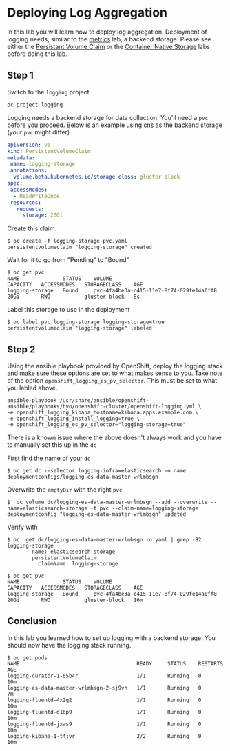 # Deploying Log Aggregation

In this lab you will learn how to deploy log aggregation. Deployment of logging needs, similar to the [metrics](deploying_metrics.md) lab, a backend storage. Please see either the [Persistant Volume Claim](creating_persistent_volume.md) or the [Container Native Storage](cns.md) labs before doing this lab.

## Step 1

Switch to the `logging` project

```
oc project logging
```

Logging needs a backend storage for data collection. You'll need a `pvc` before you proceed. Below is an example using [cns](cns.md) as the backend storage (your `pvc` might differ).

```yaml
apiVersion: v1
kind: PersistentVolumeClaim
metadata:
 name: logging-storage
 annotations:
  volume.beta.kubernetes.io/storage-class: gluster-block
spec:
 accessModes:
  - ReadWriteOnce
 resources:
   requests:
     storage: 20Gi
```

Create this claim.

```
$ oc create -f logging-storage-pvc.yaml
persistentvolumeclaim "logging-storage" created
```

Wait for it to go from "Pending" to "Bound"
```
$ oc get pvc
NAME              STATUS    VOLUME                                     CAPACITY   ACCESSMODES   STORAGECLASS    AGE
logging-storage   Bound     pvc-4fa4be3a-c415-11e7-8f74-029fe14a0ff8   20Gi       RWO           gluster-block   8s
```

Label this storage to use in the deployment

```
$ oc label pvc logging-storage logging-storage=true
persistentvolumeclaim "logging-storage" labeled
```

## Step 2

Using the ansible playbook provided by OpenShift, deploy the logging stack and make sure these options are set to what makes sense to you. Take note of the option `openshift_logging_es_pv_selector`. This must be set to what you labled above.

```
ansible-playbook /usr/share/ansible/openshift-ansible/playbooks/byo/openshift-cluster/openshift-logging.yml \
-e openshift_logging_kibana_hostname=kibana.apps.example.com \
-e openshift_logging_install_logging=true \
-e openshift_logging_es_pv_selector="logging-storage=true"
```

There is a known issue where the above doesn't always work and you have to manually set this up in the `dc`

First find the name of your `dc`

```
$ oc get dc --selector logging-infra=elasticsearch -o name
deploymentconfigs/logging-es-data-master-wrlmbsgn
```

Overwrite the `emptyDir` with the right `pvc`
```
$  oc volume dc/logging-es-data-master-wrlmbsgn --add --overwrite --name=elasticsearch-storage -t pvc --claim-name=logging-storage
deploymentconfig "logging-es-data-master-wrlmbsgn" updated
```

Verify with
```
$ oc  get dc/logging-es-data-master-wrlmbsgn -o yaml | grep -B2 logging-storage
      - name: elasticsearch-storage
        persistentVolumeClaim:
          claimName: logging-storage

$ oc get pvc
NAME              STATUS    VOLUME                                     CAPACITY   ACCESSMODES   STORAGECLASS    AGE
logging-storage   Bound     pvc-4fa4be3a-c415-11e7-8f74-029fe14a0ff8   20Gi       RWO           gluster-block   16m

```

## Conclusion

In this lab you learned how to set up logging with a backend storage. You should now have the logging stack  running.

```
$ oc get pods
NAME                                      READY     STATUS    RESTARTS   AGE
logging-curator-1-65b4r                   1/1       Running   0          10m
logging-es-data-master-wrlmbsgn-2-sj9vh   1/1       Running   0          7m
logging-fluentd-4x2q2                     1/1       Running   0          10m
logging-fluentd-d16p9                     1/1       Running   0          10m
logging-fluentd-jxws9                     1/1       Running   0          10m
logging-kibana-1-t4jvr                    2/2       Running   0          10m
```
